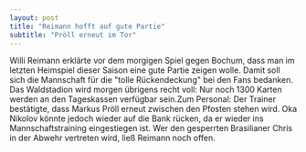 ```yaml
---
layout: post
title: "Reimann hofft auf gute Partie"
subtitle: "Pröll erneut im Tor"
---
```


Willi Reimann erklärte vor dem morgigen Spiel gegen Bochum, dass man im letzten Heimspiel dieser Saison eine gute Partie zeigen wolle. Damit soll sich die Mannschaft für die "tolle Rückendeckung" bei den Fans bedanken. Das Waldstadion wird morgen übrigens recht voll: Nur noch 1300 Karten werden an den Tageskassen verfügbar sein.Zum Personal: Der Trainer bestätigte, dass Markus Pröll erneut zwischen den Pfosten stehen wird. Oka Nikolov könnte jedoch wieder auf die Bank rücken, da er wieder ins Mannschaftstraining eingestiegen ist. Wer den gesperrten Brasilianer Chris in der Abwehr vertreten wird, ließ Reimann noch offen.


